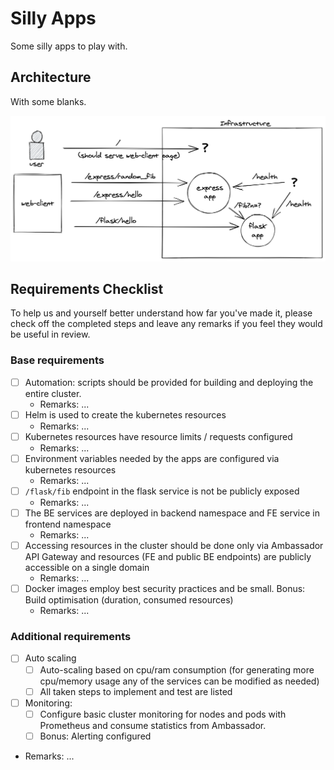 # Silly Apps

Some silly apps to play with.

## Architecture

With some blanks.

![silly apps](/silly-apps-arch.png)

## Requirements Checklist

To help us and yourself better understand how far you've made it, please check off the completed steps and leave any remarks if you feel they would be useful in review.

### Base requirements

- [ ] Automation: scripts should be provided for building and deploying the entire cluster.
  - Remarks: ...
- [ ] Helm is used to create the kubernetes resources
  - Remarks: ...
- [ ] Kubernetes resources have resource limits / requests configured
  - Remarks: ...
- [ ] Environment variables needed by the apps are configured via kubernetes resources
  - Remarks: ...
- [ ] `/flask/fib` endpoint in the flask service is not be publicly exposed
  - Remarks: ...
- [ ] The BE services are deployed in backend namespace and FE service in frontend namespace
  - Remarks: ...
- [ ] Accessing resources in the cluster should be done only via  Ambassador API Gateway  and resources (FE and public BE endpoints) are publicly accessible on a single domain
  - Remarks: ...
- [ ] Docker images employ best security practices and be small. Bonus: Build optimisation (duration, consumed resources)
  - Remarks: ...

### Additional requirements

- [ ] Auto scaling
  - [ ] Auto-scaling based on cpu/ram consumption (for generating more cpu/memory usage any of the services can be modified as needed)
  - [ ] All taken steps to implement and test are listed
- [ ] Monitoring:
  - [ ] Configure basic cluster monitoring for nodes and pods with Prometheus and consume statistics from Ambassador.
  - [ ] Bonus: Alerting configured
- Remarks: ...

